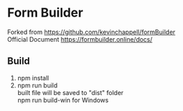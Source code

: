 
Form Builder
============


Forked from https://github.com/kevinchappell/formBuilder  
Official Document https://formbuilder.online/docs/


Build
-----

1. npm install  
2. npm run build  
   built file will be saved to "dist" folder  
   npm run build-win for Windows
   